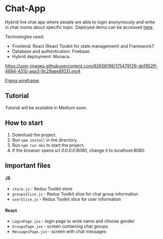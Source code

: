 # Chat-App

Hybrid live chat app where people are able to login anonymously and write in chat rooms about specific topic. Deployed demo can be accessed [here](https://pwa-blank.web.app/).

Technologies used: 
- Frontend: React (React Toolkit for state management) and Framework7.
- Database and authentication: Firebase.
- Hybrid deployment: Monaca.

https://user-images.githubusercontent.com/62658199/175479129-de1952ff-4684-4510-aea3-9c29aee8f031.mp4


[Figma wireframe](https://www.figma.com/file/dFN5MKzvpFhl9fY5Z696dz/Chat-App?node-id=0%3A1).  

## Tutorial
Tutorial will be available in Medium soon.

## How to start
1. Download the project.
2. Run `npm install` in the directory.
3. Run `npm run dev` to start the project.
4. If the browser opens url *0.0.0.0:8080*, change it to *localhost:8080*.

## Important files
#### JS
- `store.js` - Redux Toolkit store
- `groupsSlice.js` - Redux Toolkit slice for chat group information
- `userSlice.js` - Redux Toolkit slice for user information

#### React
- `LoginPage.jsx` - login page to write name and choose gender
- `GroupsPage.jsx` - screen containing chat groups
- `MessagesPage.jsx` - screen with chat messages
